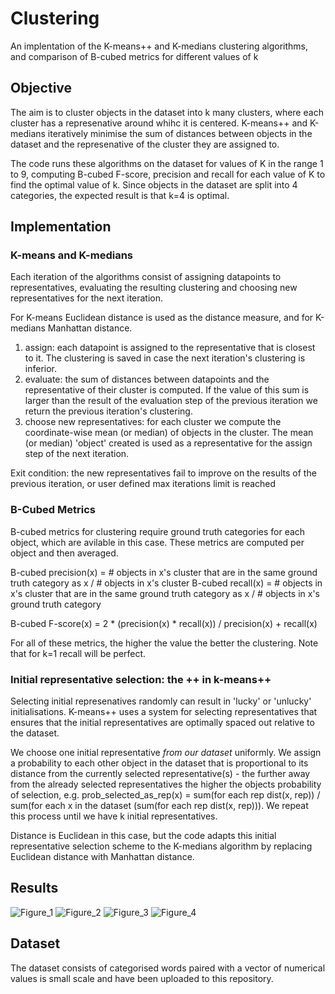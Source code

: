 # Clustering
An implentation of the K-means++ and K-medians clustering algorithms, and comparison of B-cubed metrics for different values of k

## Objective
The aim is to cluster objects in the dataset into k many clusters, where each cluster has a represenative around whihc it is centered. K-means++ and K-medians iteratively minimise the sum of distances between objects in the dataset and the represenative of the cluster they are assigned to.

The code runs these algorithms on the dataset for values of K in the range 1 to 9, computing B-cubed F-score, precision and recall for each value of K to find the optimal value of k. Since objects in the dataset are split into 4 categories, the expected result is that k=4 is optimal. 

## Implementation
### K-means and K-medians
Each iteration of the algorithms consist of assigning datapoints to representatives, evaluating the resulting clustering and choosing new representatives for the next iteration.

For K-means Euclidean distance is used as the distance measure, and for K-medians Manhattan distance.

1) assign: each datapoint is assigned to the representative that is closest to it. The clustering is saved in case the next iteration's clustering is inferior. 
2) evaluate: the sum of distances between datapoints and the representative of their cluster is computed. If the value of this sum is larger than the result of the evaluation step of the previous iteration we return the previous iteration's clustering. 
3) choose new representatives: for each cluster we compute the coordinate-wise mean (or median) of objects in the cluster. The mean (or median) 'object' created is used as a representative for the assign step of the next iteration. 

Exit condition: the new representatives fail to improve on the results of the previous iteration, or user defined max iterations limit is reached

### B-Cubed Metrics
B-cubed metrics for clustering require ground truth categories for each object, which are avilable in this case. These metrics are computed per object and then averaged. 

B-cubed precision(x) = # objects in x's cluster that are in the same ground truth category as x / # objects in x's cluster
B-cubed recall(x) = # objects in x's cluster that are in the same ground truth category as x / # objects in x's ground truth category

B-cubed F-score(x) = 2 * (precision(x) * recall(x)) / precision(x) + recall(x)

For all of these metrics, the higher the value the better the clustering. Note that for k=1 recall will be perfect. 

### Initial representative selection: the ++ in k-means++
Selecting initial represenatives randomly can result in 'lucky' or 'unlucky' initialisations. K-means++ uses a system for selecting representatives that ensures that the initial representatives are optimally spaced out relative to the dataset. 

We choose one initial representative *from our dataset* uniformly. We assign a probability to each other object in the dataset that is proportional to its distance from the currently selected representative(s) - the further away from the already selected representatives the higher the objects probability of selection, e.g. prob_selected_as_rep(x) = sum(for each rep dist(x, rep)) / sum(for each x in the dataset (sum(for each rep dist(x, rep))). We repeat this process until we have k initial representatives. 

Distance is Euclidean in this case, but the code adapts this initial representative selection scheme to the K-medians algorithm by replacing Euclidean distance with Manhattan distance. 

## Results
![Figure_1](https://user-images.githubusercontent.com/34168073/185670576-447d2d72-5d43-4ad2-8344-e6107497c918.png)
![Figure_2](https://user-images.githubusercontent.com/34168073/185670521-c06014f9-803c-4cf3-a17d-56162624fcb2.png)
![Figure_3](https://user-images.githubusercontent.com/34168073/185670547-e9c75350-be49-4691-91b1-0c488bcaf663.png)
![Figure_4](https://user-images.githubusercontent.com/34168073/185670564-47e9249d-b12f-4dfb-9b8b-9d25a07d5c4a.png)

## Dataset
The dataset consists of categorised words paired with a vector of numerical values is small scale and have been uploaded to this repository.
